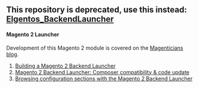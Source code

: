 ## This repository is deprecated, use this instead: [Elgentos_BackendLauncher](https://github.com/elgentos/magento2-backend-launcher)

#### Magento 2 Launcher

Development of this Magento 2 module is covered on the [Magenticians blog](http://magenticians.com).

1. [Building a Magento 2 Backend Launcher](http://magenticians.com/building-magento-2-backend-launcher) 
2. [Magento 2 Backend Launcher: Composer compatibility & code update](http://magenticians.com/magento-2-backend-launcher-composer-compatibility-code-update)
3. [Browsing configuration sections with the Magento 2 Backend Launcher](http://magenticians.com/browsing-configuration-sections-magento-2-backend-launcher)